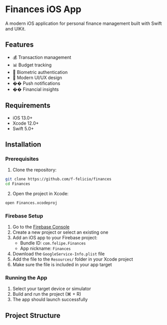 # Finances iOS App

A modern iOS application for personal finance management built with Swift and UIKit.

## Features

- 💰 Transaction management
- 📊 Budget tracking
- 🔐 Biometric authentication
- 📱 Modern UI/UX design
- �� Push notifications
- �� Financial insights

## Requirements

- iOS 13.0+
- Xcode 12.0+
- Swift 5.0+

## Installation

### Prerequisites

1. Clone the repository:
```bash
git clone https://github.com/f-felicio/finances
cd Finances
```

2. Open the project in Xcode:
```bash
open Finances.xcodeproj
```

### Firebase Setup

1. Go to the [Firebase Console](https://console.firebase.google.com/)
2. Create a new project or select an existing one
3. Add an iOS app to your Firebase project:
   - Bundle ID: `com.felipe.Finances`
   - App nickname: `Finances`
4. Download the `GoogleService-Info.plist` file
5. Add the file to the `Resources/` folder in your Xcode project
6. Make sure the file is included in your app target

### Running the App

1. Select your target device or simulator
2. Build and run the project (⌘ + R)
3. The app should launch successfully

## Project Structure